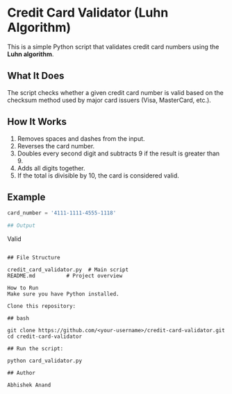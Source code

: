 # Credit Card Validator (Luhn Algorithm)

This is a simple Python script that validates credit card numbers using the **Luhn algorithm**.

## What It Does

The script checks whether a given credit card number is valid based on the checksum method used by major card issuers (Visa, MasterCard, etc.).

## How It Works

1. Removes spaces and dashes from the input.
2. Reverses the card number.
3. Doubles every second digit and subtracts 9 if the result is greater than 9.
4. Adds all digits together.
5. If the total is divisible by 10, the card is considered valid.

## Example

```python
card_number = '4111-1111-4555-1118'

## Output
```

Valid

```

## File Structure

credit_card_validator.py  # Main script
README.md          # Project overview

How to Run
Make sure you have Python installed.

Clone this repository:

## bash

git clone https://github.com/<your-username>/credit-card-validator.git
cd credit-card-validator

## Run the script:

python card_validator.py

## Author

Abhishek Anand
